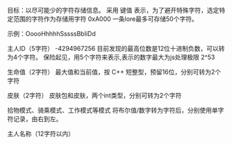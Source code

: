目标：以尽可能少的字符存储信息。
采用 键值 表示，为了避开特殊字符，选定特定范围的字符作为存储用字符
0xA000
一条lore最多可存储50个字符。

示例：OoooHhhhhSssssBbIiDd

主人ID（5字符）
 -4294967256
 目前发现的最高位数是12位十进制负数，可以转为4个字符。
 保险起见，用5个字符来表示,表示的数字最大为js处理极限 2^53

生命值（2字符）
 最大值和当前值，按 C++ 短整型，预留16位，分别可转为2个字符

皮肤（2字符）
 皮肤包和皮肤，两个int类型，分别可转为2个字符

拾物模式、骑乘模式、工作模式等模式
 将布尔值/数字转为字符后，分别使用单字符记录，由右到左。

主人名称（12字符以内）
